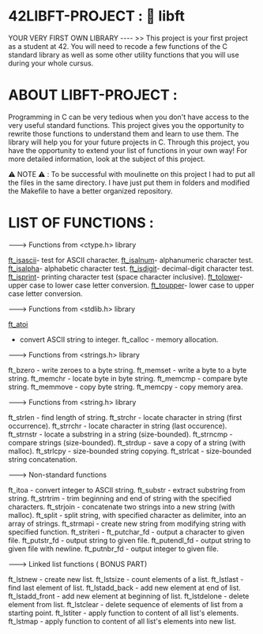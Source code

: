 # 42LIBFT-PROJECT : 🧰 libft
YOUR VERY FIRST OWN LIBRARY ---- >> This project is your first project as a student at 42. You will need to recode a few functions of the C standard library as well as some other utility functions that you will use during your whole cursus.
# ABOUT LIBFT-PROJECT :
Programming in C can be very tedious when you don't have access to the very useful standard functions.
This project gives you the opportunity to rewrite those functions to understand them and learn to use them.
The library will help you for your future projects in C. Through this project, you have the opportunity
to extend your list of functions in your own way! For more detailed information, look at the subject of this project.

⚠️ NOTE ⚠️ : To be successful with moulinette on this project I had to put all the files in the same directory. I have just put them in folders and modified the Makefile to have a better organized repository.
# LIST OF FUNCTIONS :

---> Functions from <ctype.h> library

[ft_isascii](https://github.com/SWEETBEAVER/LIBFT-PROJECT/blob/main/libft/ft_isascii.c)- test for ASCII character.
[ft_isalnum](https://github.com/SWEETBEAVER/LIBFT-PROJECT/blob/main/libft/ft_isalnum.c)- alphanumeric character test.
[ft_isalpha](https://github.com/SWEETBEAVER/LIBFT-PROJECT/blob/main/libft/ft_isalpha.c)- alphabetic character test.
[ft_isdigit](https://github.com/SWEETBEAVER/LIBFT-PROJECT/blob/main/libft/ft_isdigit.c)- decimal-digit character test.
[ft_isprint](https://github.com/SWEETBEAVER/LIBFT-PROJECT/blob/main/libft/ft_isprint.c)- printing character test (space character inclusive).
[ft_tolower](https://github.com/SWEETBEAVER/LIBFT-PROJECT/blob/main/libft/ft_tolower.c)- upper case to lower case letter conversion.
[ft_toupper](https://github.com/SWEETBEAVER/LIBFT-PROJECT/blob/main/libft/ft_toupper.c)- lower case to upper case letter conversion.

---> Functions from <stdlib.h> library

[ft_atoi](https://github.com/SWEETBEAVER/LIBFT-PROJECT/blob/main/libft/ft_atoi.c)
 - convert ASCII string to integer.
ft_calloc - memory allocation.

---> Functions from <strings.h> library

ft_bzero - write zeroes to a byte string.
ft_memset - write a byte to a byte string.
ft_memchr - locate byte in byte string.
ft_memcmp - compare byte string.
ft_memmove - copy byte string.
ft_memcpy - copy memory area.

---> Functions from <string.h> library

ft_strlen - find length of string.
ft_strchr - locate character in string (first occurrence).
ft_strrchr - locate character in string (last occurence).
ft_strnstr - locate a substring in a string (size-bounded).
ft_strncmp - compare strings (size-bounded).
ft_strdup - save a copy of a string (with malloc).
ft_strlcpy - size-bounded string copying.
ft_strlcat - size-bounded string concatenation.

---> Non-standard functions

ft_itoa - convert integer to ASCII string.
ft_substr - extract substring from string.
ft_strtrim - trim beginning and end of string with the specified characters.
ft_strjoin - concatenate two strings into a new string (with malloc).
ft_split - split string, with specified character as delimiter, into an array of strings.
ft_strmapi - create new string from modifying string with specified function.
ft_striteri -
ft_putchar_fd - output a character to given file.
ft_putstr_fd - output string to given file.
ft_putendl_fd - output string to given file with newline.
ft_putnbr_fd - output integer to given file.

---> Linked list functions ( BONUS PART)

ft_lstnew - create new list.
ft_lstsize - count elements of a list.
ft_lstlast - find last element of list.
ft_lstadd_back - add new element at end of list.
ft_lstadd_front - add new element at beginning of list.
ft_lstdelone - delete element from list.
ft_lstclear - delete sequence of elements of list from a starting point.
ft_lstiter - apply function to content of all list's elements.
ft_lstmap - apply function to content of all list's elements into new list.


